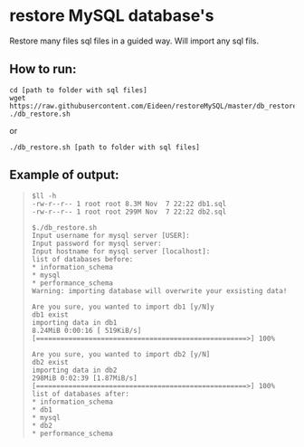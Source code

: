 # restore MySQL database's
Restore many files sql files in a guided way.
Will import any sql fils.

## How to run:
```
cd [path to folder with sql files]
wget https://raw.githubusercontent.com/Eideen/restoreMySQL/master/db_restore.sh
./db_restore.sh
```
or 
```
./db_restore.sh [path to folder with sql files]
```

## Example of output:

>```
>$ll -h
>-rw-r--r-- 1 root root 8.3M Nov  7 22:22 db1.sql
>-rw-r--r-- 1 root root 299M Nov  7 22:22 db2.sql
>
>$./db_restore.sh
>Input username for mysql server [USER]:
>Input password for mysql server:
>Input hostname for mysql server [localhost]:
>list of databases before:
>* information_schema
>* mysql
>* performance_schema
>Warning: importing database will overwrite your exsisting data!
>
>Are you sure, you wanted to import db1 [y/N]y
>db1 exist
>importing data in db1
>8.24MiB 0:00:16 [ 519KiB/s] [====================================================>] 100%
>
>Are you sure, you wanted to import db2 [y/N]
>db2 exist
>importing data in db2
> 298MiB 0:02:39 [1.87MiB/s] [====================================================>] 100%
>list of databases after:
>* information_schema
>* db1
>* mysql
>* db2
>* performance_schema
>```
